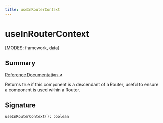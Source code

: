 ```yaml
---
title: useInRouterContext
---
```


# useInRouterContext

[MODES: framework, data]

## Summary

[Reference Documentation ↗](https://api.reactrouter.com/v7/functions/react_router.useInRouterContext.html)

Returns true if this component is a descendant of a Router, useful to ensure
a component is used within a Router.

## Signature

```tsx
useInRouterContext(): boolean 
```

